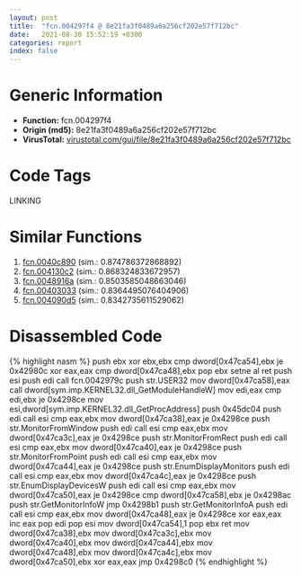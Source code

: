 ```yaml
---
layout: post
title:  "fcn.004297f4 @ 8e21fa3f0489a6a256cf202e57f712bc"
date:   2021-08-30 15:52:19 +0300
categories: report
index: false
---
```


# Generic Information
- **Function:** fcn.004297f4
- **Origin (md5):** 8e21fa3f0489a6a256cf202e57f712bc
- **VirusTotal:** [virustotal.com/gui/file/8e21fa3f0489a6a256cf202e57f712bc][virustotal_ref]

# Code Tags
<span class="tag" id="LINKING">LINKING</span>


# Similar Functions

1. [fcn.0040c890][similar_1_ref] (sim.: 0.874786372868892)
2. [fcn.004130c2][similar_2_ref] (sim.: 0.868324833672957)
3. [fcn.0048916a][similar_3_ref] (sim.: 0.8503585048663046)
4. [fcn.00403033][similar_4_ref] (sim.: 0.8364495076404906)
5. [fcn.004090d5][similar_5_ref] (sim.: 0.8342735611529062)


# Disassembled Code

{% highlight nasm %}
push ebx
xor ebx,ebx
cmp dword[0x47ca54],ebx
je 0x42980c
xor eax,eax
cmp dword[0x47ca48],ebx
pop ebx
setne al
ret 
push esi
push edi
call fcn.0042979c
push str.USER32
mov dword[0x47ca58],eax
call dword[sym.imp.KERNEL32.dll_GetModuleHandleW]
mov edi,eax
cmp edi,ebx
je 0x4298ce
mov esi,dword[sym.imp.KERNEL32.dll_GetProcAddress]
push 0x45dc04
push edi
call esi
cmp eax,ebx
mov dword[0x47ca38],eax
je 0x4298ce
push str.MonitorFromWindow
push edi
call esi
cmp eax,ebx
mov dword[0x47ca3c],eax
je 0x4298ce
push str.MonitorFromRect
push edi
call esi
cmp eax,ebx
mov dword[0x47ca40],eax
je 0x4298ce
push str.MonitorFromPoint
push edi
call esi
cmp eax,ebx
mov dword[0x47ca44],eax
je 0x4298ce
push str.EnumDisplayMonitors
push edi
call esi
cmp eax,ebx
mov dword[0x47ca4c],eax
je 0x4298ce
push str.EnumDisplayDevicesW
push edi
call esi
cmp eax,ebx
mov dword[0x47ca50],eax
je 0x4298ce
cmp dword[0x47ca58],ebx
je 0x4298ac
push str.GetMonitorInfoW
jmp 0x4298b1
push str.GetMonitorInfoA
push edi
call esi
cmp eax,ebx
mov dword[0x47ca48],eax
je 0x4298ce
xor eax,eax
inc eax
pop edi
pop esi
mov dword[0x47ca54],1
pop ebx
ret 
mov dword[0x47ca38],ebx
mov dword[0x47ca3c],ebx
mov dword[0x47ca40],ebx
mov dword[0x47ca44],ebx
mov dword[0x47ca48],ebx
mov dword[0x47ca4c],ebx
mov dword[0x47ca50],ebx
xor eax,eax
jmp 0x4298c0
{% endhighlight %}


[similar_1_ref]: /report/fcn.0040c890@fac4f0be03ac37bd8be7ef737cdcee10
[similar_2_ref]: /report/fcn.004130c2@7b00dd8f2abf54a73bfb09681334ff78
[similar_3_ref]: /report/fcn.0048916a@18980bd3439a28c3ca084fb94b418e27
[similar_4_ref]: /report/fcn.00403033@59aef7c08025d70f84c85db2092fc99e
[similar_5_ref]: /report/fcn.004090d5@a1c6b07868a0eea8f4ee5a872aa71909
[virustotal_ref]: https://www.virustotal.com/gui/file/8e21fa3f0489a6a256cf202e57f712bc